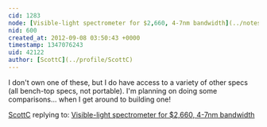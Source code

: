 ```yaml
---
cid: 1283
node: [Visible-light spectrometer for $2,660, 4-7nm bandwidth](../notes/warren/11-30-2011/visible-light-spectrometer-2660-4-7nm-bandwidth)
nid: 600
created_at: 2012-09-08 03:50:43 +0000
timestamp: 1347076243
uid: 42122
author: [ScottC](../profile/ScottC)
---
```


I don't own one of these, but I do have access to a variety of other specs (all bench-top specs, not portable). I'm planning on doing some comparisons... when I get around to building one!

[ScottC](../profile/ScottC) replying to: [Visible-light spectrometer for $2,660, 4-7nm bandwidth](../notes/warren/11-30-2011/visible-light-spectrometer-2660-4-7nm-bandwidth)

